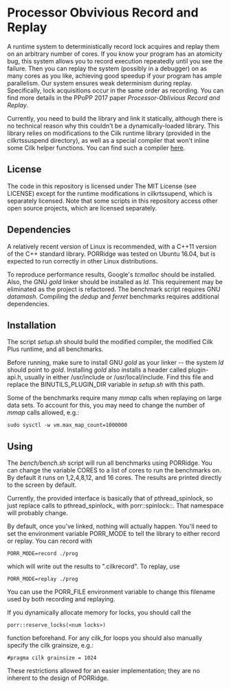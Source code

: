 # Processor Obvivious Record and Replay

A runtime system to deterministically record lock acquires and replay
them on an arbitrary number of cores. If you know your program has an
atomicity bug, this system allows you to record execution repeatedly
until you see the failure. Then you can replay the system (possibly in
a debugger) on as many cores as you like, achieving good speedup if
your program has ample parallelism. Our system ensures weak
determinism during replay. Specifically, lock acquisitions occur in
the same order as recording. You can find more details in the PPoPP
2017 paper *Processor-Oblivious Record and Replay*.

Currently, you need to build the library and link it statically,
although there is no technical reason why this couldn't be a
dynamically-loaded library. This library relies on modifications to
the Cilk runtime library (provided in the cilkrtssuspend directory),
as well as a special compiler that won't inline some Cilk helper
functions. You can find such a compiler
[here](https://gitlab.com/wustl-pctg/llvm-cilk).

## License

The code in this repository is licensed under The MIT License (see
LICENSE) except for the runtime modifications in cilkrtssupend, which
is separately licensed. Note that some scripts in this repository
access other open source projects, which are licensed separately.

## Dependencies

A relatively recent version of Linux is recommended, with a C++11
version of the C++ standard library. PORRidge was tested on Ubuntu
16.04, but is expected to run correctly in other Linux distributions.

To reproduce performance results, Google's _tcmalloc_ should be
installed. Also, the GNU _gold_ linker should be installed as
_ld_. This requirement may be eliminated as the project is
refactored. The benchmark script requires GNU _datamash_. Compiling
the _dedup_ and _ferret_ benchmarks requires additional dependencies.

## Installation

The script _setup.sh_ should build the modified compiler, the modified
Cilk Plus runtime, and all benchmarks.

Before running, make sure to install GNU _gold_ as your linker -- the
system _ld_ should point to _gold_. Installing _gold_ also installs a
header called plugin-api.h, usually in either /usr/include or
/usr/local/include. Find this file and replace the BINUTILS_PLUGIN_DIR
variable in _setup.sh_ with this path.

Some of the benchmarks require many _mmap_ calls when replaying on large data sets. To account for this, you may need to change the number of _mmap_ calls allowed, e.g.:

	sudo sysctl -w vm.max_map_count=1000000

## Using

The _bench/bench.sh_ script will run all benchmarks using
PORRidge. You can change the variable CORES to a list of cores to run
the benchmarks on. By default it runs on 1,2,4,8,12, and 16 cores. The
results are printed directly to the screen by default.

Currently, the provided interface is basically that of
pthread\_spinlock, so just replace calls to pthread\_spinlock\_<func>
with porr::spinlock::<func>. That namespace will probably change.

By default, once you've linked, nothing will actually happen. You'll
need to set the environment variable PORR_MODE to tell the library
to either record or replay. You can record with

    PORR_MODE=record ./prog

which will write out the results to ".cilkrecord". To replay, use

	PORR_MODE=replay ./prog
    
You can use the PORR_FILE environment variable to change this
filename used by both recording and replaying.

If you dynamically allocate memory for locks, you should call the

	porr::reserve_locks(<num locks>)
	
function beforehand. For any cilk_for loops you should also manually specify the cilk grainsize, e.g.:

	#pragma cilk grainsize = 1024
	
These restrictions allowed for an easier implementation; they are no
inherent to the design of PORRidge.

